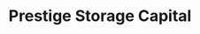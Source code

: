 ---
title: "Prestige Storage Capital"
url: /columbus/prestige-storage-capital/
shop: storage rental
---